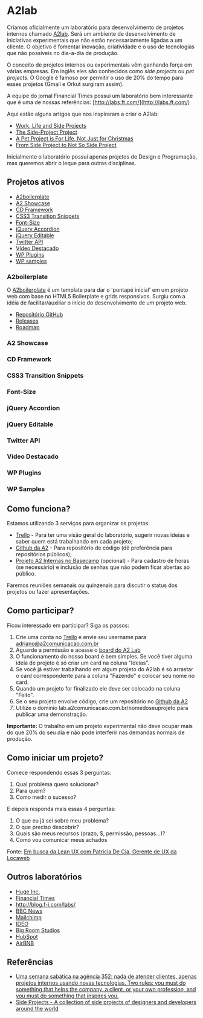 # A2lab

Criamos oficialmente um laboratório para desenvolvimento de projetos internos chamado [A2lab](http://lab.a2comunicacao.com.br/). Será um ambiente de desenvolvimento de iniciativas experimentais que não estão necessariamente ligadas a um cliente. O objetivo é fomentar inovação, criatividade e o uso de tecnologias que não possíveis no dia-a-dia de produção.

O conceito de projetos internos ou experimentais vêm ganhando força em várias empresas. Em inglês eles são conhecidos como _side projects_ ou _pet projects_. O Google é famoso por permitir o uso de 20% do tempo para esses projetos (Gmail e Orkut surgiram assim).

A equipe do jornal Financial Times possui um laboratório bem interessante que é uma de nossas referências: [http://labs.ft.com/](http://labs.ft.com/)

Aqui estão alguns artigos que nos inspiraram a criar o A2lab:
* [Work, Life and Side Projects](http://www.smashingmagazine.com/2012/06/19/work-life-and-side-projects/)
* [The Side-Project Project](http://sachagreif.com/the-side-project-project/)
* [A Pet Project is For Life, Not Just for Christmas](http://24ways.org/2009/a-pet-project-is-for-life-not-just-for-christmas/)
* [From Side Project to Not So Side Project](http://24ways.org/2011/from-side-project-to-not-so-side-project/)

Inicialmente o laboratório possui apenas projetos de Design e Programação, mas queremos abrir o leque para outras disciplinas. 

## Projetos ativos

* [A2boilerplate](#a2boilerplate)
* [A2 Showcase](#a2showcase)
* [CD Framework](#cdframework) 
* [CSS3 Transition Snippets](#css3transitionsnippets) 
* [Font-Size](#fontsize) 
* [jQuery Accordion](#jqueryaccordion) 
* [jQuery Editable](#jqueryeditable)
* [Twitter API](#twitterapi)
* [Vídeo Destacado](#videodestacado)
* [WP Plugins](#wpplugins)
* [WP samples](#wpsamples) 

### <a id="a2boilerplate"></a>A2boilerplate
O [A2boilerplate](https://github.com/a2comunicacao/A2boilerplate) é um template para dar o 'pontapé inicial' em um projeto web com base no HTML5 Boilerplate e grids responsivos. Surgiu com a idéia de facilitar/auxiliar o início do desenvolvimento de um projeto web.

* [Repositório GitHub](https://github.com/a2comunicacao/A2boilerplate)
* [Releases](https://github.com/a2comunicacao/A2boilerplate/releases)
* [Roadmap](https://github.com/a2comunicacao/A2boilerplate/issues/milestones)

### <a id="a2showcase"></a>A2 Showcase
### <a id="cdframework"></a>CD Framework
### <a id="css3transitionsnippets"></a> CSS3 Transition Snippets
### <a id="fontsize"></a> Font-Size
### <a id="jqueryaccordion"></a> jQuery Accordion
### <a id="jqueryeditable"></a> jQuery Editable
### <a id="twitterapi"></a> Twitter API
### <a id="videodestacado"></a> Vídeo Destacado
### <a id="wpplugins"></a> WP Plugins
### <a id="wpsamples"></a> WP Samples

## <a id="comofunciona"></a>Como funciona?

Estamos utilizando 3 serviços para organizar os projetos:
* [Trello](https://trello.com/b/3nFSgLdh/a2lab) - Para ter uma visão geral do laboratório, sugerir novas ideias e saber quem está trabalhando em cada projeto;
* [Github da A2](https://github.com/a2comunicacao) - Para repositório de código (dê preferência para repositórios públicos);
* [Projeto A2 Internas no Basecamp](https://a2comunicacao.basecamphq.com/projects/6308130-a2internas/todo_lists) (opcional) - Para cadastro de horas (se necessário) e inclusão de senhas que não podem ficar abertas ao público.

Faremos reuniões semanais ou quinzenais para discutir o status dos projetos ou fazer apresentações.

## <a id="comoparticipar"></a> Como participar?

Ficou interessado em participar? Siga os passos:

1. Crie uma conta no [Trello](https://trello.com/) e envie seu username para adriano@a2comunicacao.com.br
2. Aguarde a permissão e acesse o [board do A2 Lab](https://trello.com/board/a2-lab/50b763fe20f2026f70008a50)
3. O funcionamento do nosso board é bem simples. Se você tiver alguma ideia de projeto é só criar um card na coluna "Ideias".
4. Se você já estiver trabalhando em algum projeto do A2lab é só arrastar o card correspondente para a coluna "Fazendo" e colocar seu nome no card. 
5. Quando um projeto for finalizado ele deve ser colocado na coluna "Feito".
6. Se o seu projeto envolve código, crie um repositório no [Github da A2](https://github.com/a2comunicacao)
7. Utilize o domínio lab.a2comunicacao.com.br/nomedoseuprojeto para publicar uma demonstração.

**Importante:** O trabalho em um projeto experimental não deve ocupar mais do que 20% do seu dia e não pode interferir nas demandas normais de produção.

## <a id="comoiniciar"></a>Como iniciar um projeto?

Comece respondendo essas 3 perguntas:

1. Qual problema quero solucionar?
2. Para quem?
3. Como medir o sucesso?

E depois responda mais essas 4 perguntas:

1. O que eu já sei sobre meu problema?
2. O que preciso descobrir?
3. Quais são meus recursos (prazo, $, permissão, pessoas...)?
4. Como vou comunicar meus achados

Fonte: [Em busca da Lean UX com Patricia De Cia, Gerente de UX da Locaweb](https://www.eventials.com/pt-br/locaweb/em-busca-da-lean-ux-ou-por-menos-entregaveis-e-mais-resultados-com-patricia-decia-gerente-de-ux-da-locaweb/)

## <a id="outroslaboratorios"></a> Outros laboratórios

* [Huge Inc.](http://www.hugeinc.com/about/labs)
* [Financial Times](http://labs.ft.com/)
* http://blog.f-i.com/labs/
* [BBC News](http://responsivenews.co.uk/)
* [Mailchimp](http://designlab.mailchimp.com/)
* [IDEO](http://labs.ideo.com/)
* [Big Room Studios](http://labs.bigroomstudios.com/)
* [HubSpot](http://dev.hubspot.com/)
* [AirBNB](http://nerds.airbnb.com/)

## <a id="referencialaboratorios"></a>Referências

* [Uma semana sabática na agência 352: nada de atender clientes, apenas projetos internos usando novas tecnologias. Two rules: you must do something that helps the company, a client, or your own profession, and you must do something that inspires you. ](http://www.352media.com/blog/the-race-to-352-one-week-15-projects/)
* [Side Projects - A collection of side projects of designers and developers around the world](http://sideprojects.web3canvas.com/)

